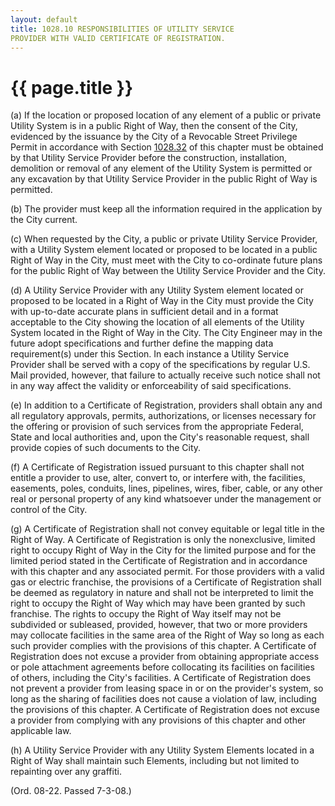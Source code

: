 ```yaml
---
layout: default 
title: 1028.10 RESPONSIBILITIES OF UTILITY SERVICE
PROVIDER WITH VALID CERTIFICATE OF REGISTRATION.
---
```


{{ page.title }}
================

​(a) If the location or proposed location of any element of a public or
private Utility System is in a public Right of Way, then the consent of
the City, evidenced by the issuance by the City of a Revocable Street
Privilege Permit in accordance with Section [1028.32](420bb3e3.html) of
this chapter must be obtained by that Utility Service Provider before
the construction, installation, demolition or removal of any element of
the Utility System is permitted or any excavation by that Utility
Service Provider in the public Right of Way is permitted.

​(b) The provider must keep all the information required in the
application by the City current.

​(c) When requested by the City, a public or private Utility Service
Provider, with a Utility System element located or proposed to be
located in a public Right of Way in the City, must meet with the City to
co-ordinate future plans for the public Right of Way between the Utility
Service Provider and the City.

​(d) A Utility Service Provider with any Utility System element located
or proposed to be located in a Right of Way in the City must provide the
City with up-to-date accurate plans in sufficient detail and in a format
acceptable to the City showing the location of all elements of the
Utility System located in the Right of Way in the City. The City
Engineer may in the future adopt specifications and further define the
mapping data requirement(s) under this Section. In each instance a
Utility Service Provider shall be served with a copy of the
specifications by regular U.S. Mail provided, however, that failure to
actually receive such notice shall not in any way affect the validity or
enforceability of said specifications.

​(e) In addition to a Certificate of Registration, providers shall
obtain any and all regulatory approvals, permits, authorizations, or
licenses necessary for the offering or provision of such services from
the appropriate Federal, State and local authorities and, upon the
City's reasonable request, shall provide copies of such documents to the
City.

​(f) A Certificate of Registration issued pursuant to this chapter shall
not entitle a provider to use, alter, convert to, or interfere with, the
facilities, easements, poles, conduits, lines, pipelines, wires, fiber,
cable, or any other real or personal property of any kind whatsoever
under the management or control of the City.

​(g) A Certificate of Registration shall not convey equitable or legal
title in the Right of Way. A Certificate of Registration is only the
nonexclusive, limited right to occupy Right of Way in the City for the
limited purpose and for the limited period stated in the Certificate of
Registration and in accordance with this chapter and any associated
permit. For those providers with a valid gas or electric franchise, the
provisions of a Certificate of Registration shall be deemed as
regulatory in nature and shall not be interpreted to limit the right to
occupy the Right of Way which may have been granted by such franchise.
The rights to occupy the Right of Way itself may not be subdivided or
subleased, provided, however, that two or more providers may collocate
facilities in the same area of the Right of Way so long as each such
provider complies with the provisions of this chapter. A Certificate of
Registration does not excuse a provider from obtaining appropriate
access or pole attachment agreements before collocating its facilities
on facilities of others, including the City's facilities. A Certificate
of Registration does not prevent a provider from leasing space in or on
the provider's system, so long as the sharing of facilities does not
cause a violation of law, including the provisions of this chapter. A
Certificate of Registration does not excuse a provider from complying
with any provisions of this chapter and other applicable law.

​(h) A Utility Service Provider with any Utility System Elements located
in a Right of Way shall maintain such Elements, including but not
limited to repainting over any graffiti.

(Ord. 08-22. Passed 7-3-08.)
